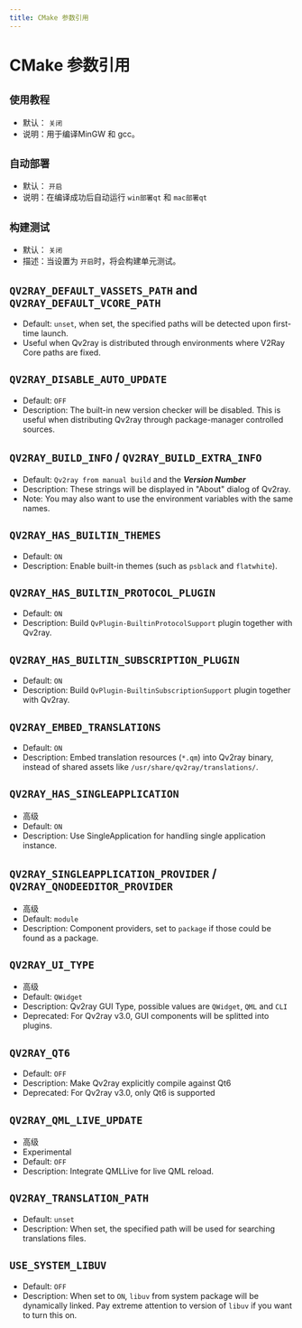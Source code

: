 ```yaml
---
title: CMake 参数引用
---
```


# CMake 参数引用

## `使用教程`
- 默认： `关闭`
- 说明：用于编译MinGW 和 gcc。

## `自动部署`
- 默认： `开启`
- 说明：在编译成功后自动运行 `win部署qt` 和 `mac部署qt`

## `构建测试`
- 默认： `关闭`
- 描述：当设置为 `开启`时，将会构建单元测试。

## `QV2RAY_DEFAULT_VASSETS_PATH` and `QV2RAY_DEFAULT_VCORE_PATH`
- Default: `unset`, when set, the specified paths will be detected upon first-time launch.
- Useful when Qv2ray is distributed through environments where V2Ray Core paths are fixed.

## `QV2RAY_DISABLE_AUTO_UPDATE`
- Default: `OFF`
- Description: The built-in new version checker will be disabled. This is useful when distributing Qv2ray through package-manager controlled sources.

## `QV2RAY_BUILD_INFO` / `QV2RAY_BUILD_EXTRA_INFO`
- Default: `Qv2ray from manual build` and the ***Version Number***
- Description: These strings will be displayed in "About" dialog of Qv2ray.
- Note: You may also want to use the environment variables with the same names.

## `QV2RAY_HAS_BUILTIN_THEMES`
- Default: `ON`
- Description: Enable built-in themes (such as `psblack` and `flatwhite`).

## `QV2RAY_HAS_BUILTIN_PROTOCOL_PLUGIN`
- Default: `ON`
- Description: Build `QvPlugin-BuiltinProtocolSupport` plugin together with Qv2ray.

## `QV2RAY_HAS_BUILTIN_SUBSCRIPTION_PLUGIN`
- Default: `ON`
- Description: Build `QvPlugin-BuiltinSubscriptionSupport` plugin together with Qv2ray.

## `QV2RAY_EMBED_TRANSLATIONS`
- Default: `ON`
- Description: Embed translation resources (`*.qm`) into Qv2ray binary, instead of shared assets like `/usr/share/qv2ray/translations/`.

## `QV2RAY_HAS_SINGLEAPPLICATION`
- 高级
- Default: `ON`
- Description: Use SingleApplication for handling single application instance.

## `QV2RAY_SINGLEAPPLICATION_PROVIDER` / `QV2RAY_QNODEEDITOR_PROVIDER`
- 高级
- Default: `module`
- Description: Component providers, set to `package` if those could be found as a package.

## `QV2RAY_UI_TYPE`
- 高级
- Default: `QWidget`
- Description: Qv2ray GUI Type, possible values are `QWidget`, `QML` and `CLI`
- Deprecated: For Qv2ray v3.0, GUI components will be splitted into plugins.

## `QV2RAY_QT6`
- Default: `OFF`
- Description: Make Qv2ray explicitly compile against Qt6
- Deprecated: For Qv2ray v3.0, only Qt6 is supported

## `QV2RAY_QML_LIVE_UPDATE`
- 高级
- Experimental
- Default: `OFF`
- Description: Integrate QMLLive for live QML reload.

## `QV2RAY_TRANSLATION_PATH`
- Default: `unset`
- Description: When set, the specified path will be used for searching translations files.

## `USE_SYSTEM_LIBUV`
- Default: `OFF`
- Description: When set to `ON`, `libuv` from system package will be dynamically linked. Pay extreme attention to version of `libuv` if you want to turn this on.
